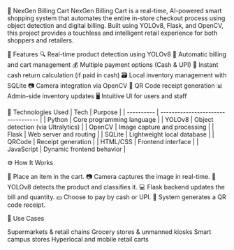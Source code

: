 
🛒 NexGen Billing Cart
NexGen Billing Cart is a real-time, AI-powered smart shopping system that automates the entire in-store checkout process using object detection and digital billing. Built using YOLOv8, Flask, and OpenCV, this project provides a touchless and intelligent retail experience for both shoppers and retailers.

📌 Features
🔍 Real-time product detection using YOLOv8
🧾 Automatic billing and cart management
💰 Multiple payment options (Cash & UPI)
🔄 Instant cash return calculation (if paid in cash)
🗃️ Local inventory management with SQLite
📷 Camera integration via OpenCV
📄 QR Code receipt generation
📊 Admin-side inventory updates
🖥️ Intuitive UI for users and staff

🚀 Technologies Used
| Tech       | Purpose                            |
| ---------- | ---------------------------------- |
| Python     | Core programming language          |
| YOLOv8     | Object detection (via Ultralytics) |
| OpenCV     | Image capture and processing       |
| Flask      | Web server and routing             |
| SQLite     | Lightweight local database         |
| QRCode     | Receipt generation                 |
| HTML/CSS   | Frontend interface                 |
| JavaScript | Dynamic frontend behavior          |

⚙️ How It Works

🛒 Place an item in the cart.
📷 Camera captures the image in real-time.
🧠 YOLOv8 detects the product and classifies it.
💻 Flask backend updates the bill and quantity.
💵 Choose to pay by cash or UPI.
🧾 System generates a QR code receipt.

🎯 Use Cases

Supermarkets & retail chains
Grocery stores & unmanned kiosks
Smart campus stores
Hyperlocal and mobile retail carts


